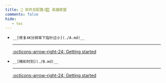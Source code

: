 ```yaml
---
title: 🎀 软件及配置/7️⃣ 英雄联盟
comments: false
hide:
   - toc
---
```


<div class="grid cards index-info" markdown>

-     __[修复4K分辨率下指针过小](./A.md)__

	---

	

	

	[:octicons-arrow-right-24: Getting started](./A.md)

-     __[精彩时刻](./B.md)__

	---

	

	

	[:octicons-arrow-right-24: Getting started](./B.md)

</div>